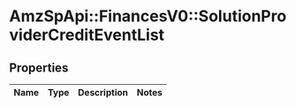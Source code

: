 # AmzSpApi::FinancesV0::SolutionProviderCreditEventList

## Properties
Name | Type | Description | Notes
------------ | ------------- | ------------- | -------------

